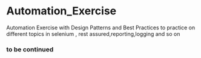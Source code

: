# Automation_Exercise
Automation Exercise with Design Patterns and Best Practices
to practice on different topics in selenium , rest assured,reporting,logging and so on
### to be continued